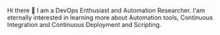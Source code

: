 Hi there 👋
I am a DevOps Enthusiast and Automation Researcher. I'am eternally interested in learning more about Automation tools, Continuous Integration and Continuous Deployment and Scripting. 

<!--
Here are some ideas to get you started:

- 🔭 I’m currently working on Java based projects.
- 🌱 I’m currently learning Automation in DevOps.
- 👯 I’m looking to collaborate on Infrastructure dpvt.
- 🤔 I’m looking for help with CICD pipelines, GCP cloud, Azure.
- 💬 Ask me about AWS, Terraform, Kubernetes, Docker.
- 📫 How to reach me: ruchashivankar26@gmail.com
- 😄 Pronouns: Ruchi
- ⚡ Fun fact: I love doing art and craft work too! 
-->
